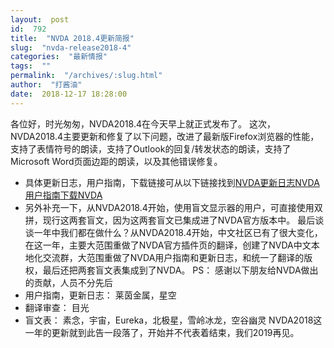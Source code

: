 ```yaml
---
layout:  post
id:  792
title:  "NVDA 2018.4更新简报"
slug:  "nvda-release2018-4"
categories:  "最新情报"
tags:  ""
permalink:  "/archives/:slug.html"
author:  "打酱油"
date:  2018-12-17 18:28:00
---
```




各位好，时光匆匆，NVDA2018.4在今天早上就正式发布了。
这次，NVDA2018.4主要更新和修复了以下问题，改进了最新版Firefox浏览器的性能，支持了表情符号的朗读，支持了Outlook的回复/转发状态的朗读，支持了Microsoft Word页面边距的朗读，以及其他错误修复。
* 具体更新日志，用户指南，下载链接可从以下链接找到[NVDA更新日志](https://www.nvdacn.com/usr/themes/default/changes.html)[NVDA用户指南](https://www.nvdacn.com/usr/themes/default/userGuide.html)[下载NVDA](https://www.nvdacn.com/nvda.html)
* 另外补充一下，从NVDA2018.4开始，使用盲文显示器的用户，可直接使用双拼，现行这两套盲文，因为这两套盲文已集成进了NVDA官方版本中。
最后谈谈一年中我们都在做什么？从NVDA2018.4开始，中文社区已有了很大变化，在这一年，主要大范围重做了NVDA官方插件页的翻译，创建了NVDA中文本地化交流群，大范围重做了NVDA用户指南和更新日志，和统一了翻译的版权，最后还把两套盲文表集成到了NVDA。
PS： 感谢以下朋友给NVDA做出的贡献，人员不分先后
* 用户指南，更新日志： 莱茵金属，星空
* 翻译审查： 目光
* 盲文表： 素念，宇宙，Eureka，北极星，雪岭冰龙，空谷幽灵
NVDA2018这一年的更新就到此告一段落了，开始并不代表着结束，我们2019再见。